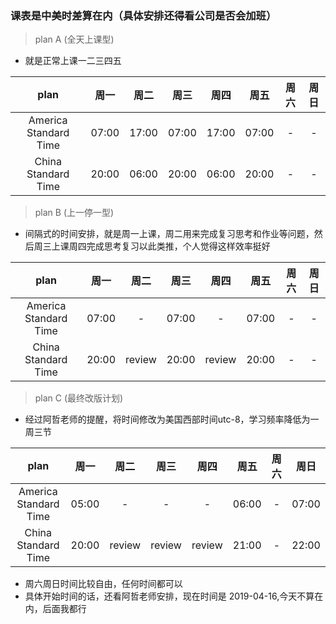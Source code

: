 ### 课表是中美时差算在内（具体安排还得看公司是否会加班）

> plan A (全天上课型)

* 就是正常上课一二三四五

|   plan   |   周一   |   周二   |   周三   |   周四   |   周五   |   周六   |   周日   |
|:--------:|:--------:|:--------:|:-------:|:--------:|:--------:|:--------:|:-------:|
|America Standard Time|07:00|17:00|07:00|17:00|07:00|-|-|
|China Standard Time|20:00|06:00|20:00|06:00|20:00|-|-|

> plan B (上一停一型)

* 间隔式的时间安排，就是周一上课，周二用来完成复习思考和作业等问题，然后周三上课周四完成思考复习以此类推，个人觉得这样效率挺好

|   plan   |   周一   |   周二   |   周三   |   周四   |   周五   |   周六   |   周日   |
|:--------:|:--------:|:--------:|:-------:|:--------:|:--------:|:--------:|:-------:|
|America Standard Time|07:00|-|07:00|-|07:00|-|-|
|China Standard Time|20:00|review|20:00|review|20:00|-|-|

> plan C (最终改版计划)

* 经过阿哲老师的提醒，将时间修改为美国西部时间utc-8，学习频率降低为一周三节

|   plan   |   周一   |   周二   |   周三   |   周四   |   周五   |   周六   |   周日   |
|:--------:|:--------:|:--------:|:-------:|:--------:|:--------:|:--------:|:-------:|
|America Standard Time|05:00|-|-|-|06:00|-|07:00|
|China Standard Time|20:00|review|review|review|21:00|-|22:00|

* 周六周日时间比较自由，任何时间都可以
* 具体开始时间的话，还看阿哲老师安排，现在时间是 2019-04-16,今天不算在内，后面我都行



